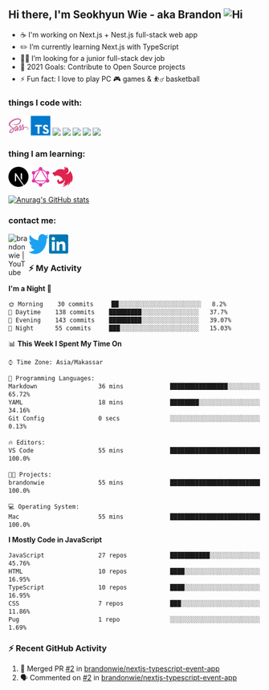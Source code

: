 ## Hi there, I'm Seokhyun Wie - aka Brandon <img src='https://qpluspicture.oss-cn-beijing.aliyuncs.com/6LjjQA/Hi.gif' alt='Hi' width="24"/>

- ☕ I'm working on Next.js + Nest.js full-stack web app
- ✏️ I’m currently learning Next.js with TypeScript
- 👨‍💻 I’m looking for a junior full-stack dev job
- 🎯 2021 Goals: Contribute to Open Source projects
- ⚡ Fun fact: I love to play PC 🎮 games️ \& ⛹️‍♂️ basketball

### things I code with:

<img src="https://raw.githubusercontent.com/devicons/devicon/master/icons/sass/sass-original.svg" width="40px"> <img src="https://raw.githubusercontent.com/devicons/devicon/master/icons/typescript/typescript-original.svg" width="40px"> <img src="https://cdn.jsdelivr.net/gh/devicons/devicon@latest/icons/javascript/javascript-original.svg" width="40px"> <img src="https://cdn.jsdelivr.net/gh/devicons/devicon@latest/icons/react/react-original.svg" width="40px"> <img src="https://cdn.jsdelivr.net/gh/devicons/devicon@latest/icons/nodejs/nodejs-plain.svg" width="40px"> <img src="https://cdn.jsdelivr.net/gh/devicons/devicon@latest/icons/git/git-original.svg" width="40px"> <img src="https://cdn.jsdelivr.net/gh/devicons/devicon@latest/icons/mongodb/mongodb-original.svg" width="40px">

### thing I am learning:

<img src="https://raw.githubusercontent.com/devicons/devicon/master/icons/nextjs/nextjs-original.svg" width="40px"> <img src="https://raw.githubusercontent.com/devicons/devicon/master/icons/graphql/graphql-plain.svg" width="40px"> <img src="https://raw.githubusercontent.com/devicons/devicon/master/icons/nestjs/nestjs-plain.svg" width="40px">

<!-- GitHub Stats -->

[![Anurag's GitHub stats](https://github-readme-stats.vercel.app/api?username=brandonwie&show_icons=true&title_color=ffc857&icon_color=8ac926&text_color=daf7dc&bg_color=151515&hide=stars&custom_title=Brandon's GitHub Stats)](https://github.com/anuraghazra/github-readme-stats)

### contact me:

[<img align="left" alt="brandonwie | YouTube" width="40px" src="https://iconape.com/wp-content/png_logo_vector/youtube-social-white-squircle.png" />][youtube] [<img align="left" alt="brandonwie | Twitter" width="40px" src="https://raw.githubusercontent.com/devicons/devicon/master/icons/twitter/twitter-original.svg" />][twitter] [<img align="left" alt="brandonwie | LinkedIn" width="40px" src="https://raw.githubusercontent.com/devicons/devicon/master/icons/linkedin/linkedin-original.svg" />][linkedin]

<br />
<br />

### ⚡ My Activity

<!--START_SECTION:waka-->
**I'm a Night 🦉** 

```text
🌞 Morning    30 commits     ██░░░░░░░░░░░░░░░░░░░░░░░   8.2% 
🌆 Daytime    138 commits    █████████░░░░░░░░░░░░░░░░   37.7% 
🌃 Evening    143 commits    █████████░░░░░░░░░░░░░░░░   39.07% 
🌙 Night      55 commits     ███░░░░░░░░░░░░░░░░░░░░░░   15.03%

```


📊 **This Week I Spent My Time On** 

```text
⌚︎ Time Zone: Asia/Makassar

💬 Programming Languages: 
Markdown                 36 mins             ████████████████░░░░░░░░░   65.72% 
YAML                     18 mins             ████████░░░░░░░░░░░░░░░░░   34.16% 
Git Config               0 secs              ░░░░░░░░░░░░░░░░░░░░░░░░░   0.13%

🔥 Editors: 
VS Code                  55 mins             █████████████████████████   100.0%

🐱‍💻 Projects: 
brandonwie               55 mins             █████████████████████████   100.0%

💻 Operating System: 
Mac                      55 mins             █████████████████████████   100.0%

```

**I Mostly Code in JavaScript** 

```text
JavaScript               27 repos            ███████████░░░░░░░░░░░░░░   45.76% 
HTML                     10 repos            ████░░░░░░░░░░░░░░░░░░░░░   16.95% 
TypeScript               10 repos            ████░░░░░░░░░░░░░░░░░░░░░   16.95% 
CSS                      7 repos             ███░░░░░░░░░░░░░░░░░░░░░░   11.86% 
Pug                      1 repo              ░░░░░░░░░░░░░░░░░░░░░░░░░   1.69%

```



<!--END_SECTION:waka-->

### ⚡ Recent GitHub Activity

<!--START_SECTION:activity-->
1. 🎉 Merged PR [#2](https://github.com/brandonwie/nextjs-typescript-event-app/pull/2) in [brandonwie/nextjs-typescript-event-app](https://github.com/brandonwie/nextjs-typescript-event-app)
2. 🗣 Commented on [#2](https://github.com/brandonwie/nextjs-typescript-event-app/issues/2) in [brandonwie/nextjs-typescript-event-app](https://github.com/brandonwie/nextjs-typescript-event-app)
<!--END_SECTION:activity-->

[youtube]: https://www.youtube.com/channel/UC7tk3UT7nn3cZNC2KBdb-4Q
[linkedin]: https://linkedin.com/in/brandonwie
[twitter]: https://twitter.com/brandonwie
